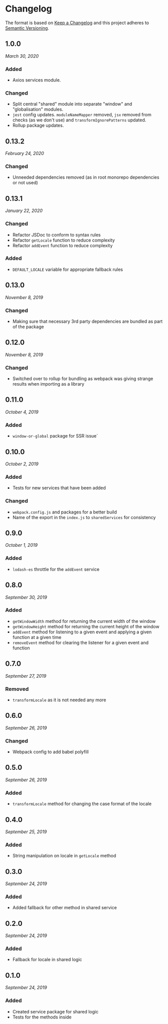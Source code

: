 # Changelog

The format is based on [Keep a Changelog](http://keepachangelog.com/en/1.0.0/)
and this project adheres to [Semantic Versioning](http://semver.org/spec/v2.0.0.html).


1.0.0
------------------------------
*March 30, 2020*

### Added
- Axios services module.

### Changed
- Split central "shared" module into separate "window" and "globalisation" modules.
- `jest` config updates. `moduleNameMapper` removed, `jsx` removed from checks (as we don't use) and `transformIgnorePatterns` updated.
- Rollup package updates.


0.13.2
------------------------------
*February 24, 2020*

### Changed
- Unneeded dependencies removed (as in root monorepo dependencies or not used)


0.13.1
------------------------------
*January 22, 2020*

### Changed
- Refactor JSDoc to conform to syntax rules
- Refactor `getLocale` function to reduce complexity
- Refactor `addEvent` function to reduce complexity

### Added
- `DEFAULT_LOCALE` variable for appropriate fallback rules


0.13.0
------------------------------
*November 8, 2019*

### Changed
- Making sure that necessary 3rd party dependencies are bundled as part of the package


0.12.0
------------------------------
*November 8, 2019*

### Changed
- Switched over to rollup for bundling as webpack was giving strange results when importing as a library


0.11.0
------------------------------
*October 4, 2019*

### Added
- `window-or-global` package for SSR issue`


0.10.0
------------------------------
*October 2, 2019*

### Added
- Tests for new services that have been added

### Changed
- `webpack.config.js` and packages for a better build
- Name of the export in the `index.js` to `sharedServices` for consistency


0.9.0
------------------------------
*October 1, 2019*

### Added
- `lodash-es` throttle for the `addEvent` service


0.8.0
------------------------------
*September 30, 2019*

### Added
- `getWindowWidth` method for returning the current width of the window
- `getWindowHeight` method for returning the current height of the window
- `addEvent` method for listening to a given event and applying a given function at a given time
- `removeEvent` method for clearing the listener for a given event and function


0.7.0
------------------------------
*September 27, 2019*

### Removed
- `transformLocale` as it is not needed any more


0.6.0
------------------------------
*September 26, 2019*

### Changed
- Webpack config to add babel polyfill


0.5.0
------------------------------
*September 26, 2019*

### Added
- `transformLocale` method for changing the case format of the locale


0.4.0
------------------------------
*September 25, 2019*

### Added
- String manipulation on locale in `getLocale` method


0.3.0
------------------------------
*September 24, 2019*

### Added
- Added fallback for other method in shared service


0.2.0
------------------------------
*September 24, 2019*

### Added
- Fallback for locale in shared logic


0.1.0
------------------------------
*September 24, 2019*

### Added
- Created service package for shared logic
- Tests for the methods inside
